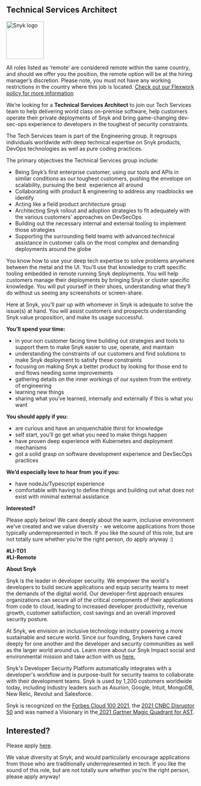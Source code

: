Technical Services Architect
---

<img src="https://res.cloudinary.com/snyk/image/upload/v1537345894/press-kit/brand/logo-black.png" width="100" alt="Snyk logo" />

<p><span style="font-weight: 400;">All roles listed as ‘remote’ are considered remote within the same country, and should we offer you the position, the remote option will be at the hiring manager’s discretion. Please note, you must not have any working restrictions in the country where this job is located. </span><a href="https://snyk.io/blog/introducing-flex-work-the-future-of-work-at-snyk/"><span style="font-weight: 400;">Check out our Flexwork policy for more information</span></a></p>
<p><span style="font-weight: 400;">We’re looking for a </span><strong>Technical Services Architect</strong><span style="font-weight: 400;"> to join our </span><span style="font-weight: 400;">Tech Services</span><span style="font-weight: 400;"> team to help </span><span style="font-weight: 400;">delivering world class on-premise software, help customers operate their private deployments of Snyk and bring game-changing dev-sec-ops experience to developers in the toughest of security constraints.</span></p>
<p><span style="font-weight: 400;">The </span><span style="font-weight: 400;">Tech Services</span><span style="font-weight: 400;"> team is part of the Engineering group. It regroups individuals worldwide with deep technical expertise on Snyk products, DevOps technologies as well as pure coding practices. </span><span style="font-weight: 400;"><br></span></p>
<p><span style="font-weight: 400;">The primary objectives the Technical Services group include:</span></p>
<ul>
<li style="font-weight: 400;"><span style="font-weight: 400;">Being Snyk’s first enterprise customer, using our tools and APIs in similar conditions as our toughest customers, pushing the envelope on scalability, pursuing the best&nbsp; experience all around</span></li>
<li style="font-weight: 400;"><span style="font-weight: 400;">Collaborating with product &amp; engineering to address any roadblocks we identify</span></li>
<li style="font-weight: 400;"><span style="font-weight: 400;">Acting like a field product architecture group</span></li>
<li style="font-weight: 400;"><span style="font-weight: 400;">Architecting Snyk rollout and adoption strategies to fit adequately with the various customers' approaches on DevSecOps</span></li>
<li style="font-weight: 400;"><span style="font-weight: 400;">Building out the necessary internal and external tooling to implement those strategies</span></li>
<li style="font-weight: 400;"><span style="font-weight: 400;">Supporting the surrounding field teams with advanced technical assistance in customer calls on the most complex and demanding deployments around the globe</span></li>
</ul>
<p><span style="font-weight: 400;">You know how to </span><span style="font-weight: 400;">use your deep tech expertise to solve problems anywhere between the metal and the UI</span><span style="font-weight: 400;">. You’ll use that knowledge to craft specific tooling embedded in remote running Snyk deployments. You will help customers manage their deployments by bringing Snyk or cluster specific knowledge. You will put yourself in their shoes, understanding what they’ll do without us seeing any screenshots or screen-share.</span></p>
<p><span style="font-weight: 400;">Here at Snyk, you’ll </span><span style="font-weight: 400;">pair up with whomever in Snyk is adequate to solve the issue(s) at hand. You will assist customers and prospects understanding Snyk value proposition, and make its usage successful.</span><span style="font-weight: 400;">&nbsp;</span></p>
<p><strong>You’ll spend your time:</strong></p>
<ul>
<li style="font-weight: 400;"><span style="font-weight: 400;">in your non customer facing time building out strategies and tools to support them to make Snyk easier to use, operate, and maintain</span></li>
<li style="font-weight: 400;"><span style="font-weight: 400;">understanding the constraints of our customers and find solutions to make Snyk deployment to satisfy these constraints</span></li>
<li style="font-weight: 400;"><span style="font-weight: 400;">focusing on making Snyk a better product by looking for those end to end flows needing some improvements</span></li>
<li style="font-weight: 400;"><span style="font-weight: 400;">gathering details on the inner workings of our system from the entirety of engineering</span></li>
<li style="font-weight: 400;"><span style="font-weight: 400;">learning new things</span></li>
<li style="font-weight: 400;"><span style="font-weight: 400;">sharing what you’ve learned, internally and externally if this is what you want</span></li>
</ul>
<p><strong>You should apply if you:</strong></p>
<ul>
<li style="font-weight: 400;"><span style="font-weight: 400;">are curious and have an unquenchable thirst for knowledge</span></li>
<li style="font-weight: 400;"><span style="font-weight: 400;">self start, you’ll go get what you need to make things happen</span></li>
<li style="font-weight: 400;"><span style="font-weight: 400;">have proven deep experience with Kubernetes and deployment mechanisms</span></li>
<li style="font-weight: 400;"><span style="font-weight: 400;">got a solid grasp on software development experience and DevSecOps practices</span></li>
</ul>
<p><strong>We’d especially love to hear from you if you:</strong></p>
<ul>
<li style="font-weight: 400;"><span style="font-weight: 400;">have nodeJs/Typescript experience</span></li>
<li style="font-weight: 400;"><span style="font-weight: 400;">comfortable with having to define things and building out what does not exist with minimal external assistance</span></li>
</ul>
<p><strong>Interested?</strong></p>
<p><span style="font-weight: 400;">Please apply below! We care deeply about the warm, inclusive environment we’ve created and we value diversity - we welcome applications from those typically underrepresented in tech. If you like the sound of this role, but are not totally sure whether you’re the right person, do apply anyway :)</span></p>
<p><strong>#LI-TO1<br>#LI-Remote</strong></p><div class="content-conclusion"><p><strong>About Snyk</strong></p>
<p><span style="font-weight: 400;">Snyk is the leader in developer security. We empower the world's developers to build secure applications and equip security teams to meet the demands of the digital world. Our developer-first approach ensures organizations can secure all of the critical components of their applications from code to cloud, leading to increased developer productivity, revenue growth, customer satisfaction, cost savings and an overall improved security posture.&nbsp;</span></p>
<p><span style="font-weight: 400;">At Snyk, we envision an inclusive technology industry powering a more sustainable and secure world.</span> <span style="font-weight: 400;">Since our founding, Snykers have cared deeply for one another and the developer and security communities as well as the larger world around us. Learn more about our Snyk Impact social and environmental mission and take action with us </span><a href="https://snyk.io/about/snyk-impact/"><span style="font-weight: 400;">here.</span></a></p>
<p><span style="font-weight: 400;">Snyk's Developer Security Platform automatically integrates with a developer's workflow and is purpose-built for security teams to collaborate with their development teams. Snyk is used by 1,200 customers worldwide today, including industry leaders such as Asurion, Google, Intuit, MongoDB, New Relic, Revolut and Salesforce.</span></p>
<p><span style="font-weight: 400;">Snyk is recognized on the </span><a href="https://www.forbes.com/cloud100/#6f24b5ba5f94"><span style="font-weight: 400;">Forbes Cloud 100 2021</span></a><span style="font-weight: 400;">, the </span><a href="https://www.cnbc.com/2021/05/25/these-are-the-2021-cnbc-disruptor-50-companies.html"><span style="font-weight: 400;">2021 CNBC Disruptor 50</span></a><span style="font-weight: 400;"> and was named a Visionary in the</span><a href="https://snyk.io/blog/snyk-visionary-2021-gartner-magic-quadrant-for-ast/"><span style="font-weight: 400;"> 2021 Gartner Magic Quadrant for AST</span></a><span style="font-weight: 400;">.</span></p></div>

Interested?
---

Please apply [here](https://boards.greenhouse.io/snyk/jobs/5514363002#app).

We value diversity at Snyk, and would particularly encourage applications from those who are traditionally underrepresented in tech.
If you like the sound of this role, but are not totally sure whether you’re the right person, please apply anyway!
